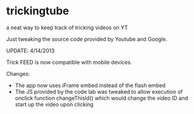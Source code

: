 trickingtube
============

a neat way to keep track of tricking videos on YT

Just tweaking the source code provided by Youtube and Google.

UPDATE: 4/14/2013

Trick FEED is now compatible with mobile devices. 

Changes:
- The app now uses iFrame embed instead of the flash embed
- The JS provided by the code lab was tweaked to allow execution of onclick function changeThisId() which would change the video ID and start up the video upon clicking

